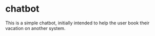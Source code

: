 # chatbot

This is a simple chatbot, initially intended to help the user book their vacation on another system.
